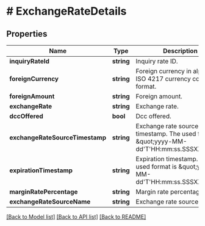 # # ExchangeRateDetails

## Properties

Name | Type | Description | Notes
------------ | ------------- | ------------- | -------------
**inquiryRateId** | **string** | Inquiry rate ID. | [optional] 
**foreignCurrency** | **string** | Foreign currency in alphabetic ISO 4217 currency code format. | [optional] 
**foreignAmount** | **string** | Foreign amount. | [optional] 
**exchangeRate** | **string** | Exchange rate. | [optional] 
**dccOffered** | **bool** | Dcc offered. | [optional] 
**exchangeRateSourceTimestamp** | **string** | Exchange rate source timestamp. The used format is \&quot;yyyy-MM-dd&#39;T&#39;HH:mm:ss.SSSXXX\&quot; | [optional] 
**expirationTimestamp** | **string** | Expiration timestamp. The used format is \&quot;yyyy-MM-dd&#39;T&#39;HH:mm:ss.SSSXXX\&quot; | [optional] 
**marginRatePercentage** | **string** | Margin rate percentage. | [optional] 
**exchangeRateSourceName** | **string** | Exchange rate source name. | [optional] 

[[Back to Model list]](../../README.md#documentation-for-models) [[Back to API list]](../../README.md#documentation-for-api-endpoints) [[Back to README]](../../README.md)


